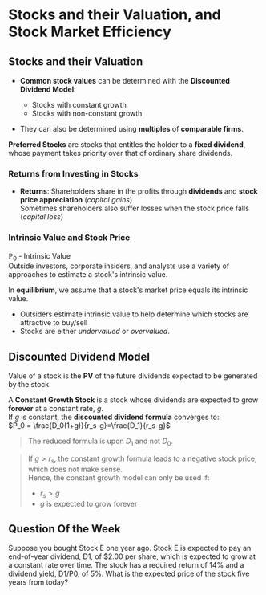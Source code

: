 # Stocks and their Valuation, and Stock Market Efficiency
## Stocks and their Valuation
* **Common stock values** can be determined with the **Discounted Dividend Model**:
    * Stocks with constant growth
    * Stocks with non-constant growth

* They can also be determined using **multiples** of **comparable firms**.

**Preferred Stocks** are stocks that entitles the holder to a **fixed dividend**, whose payment takes priority over that of ordinary share dividends.

### Returns from Investing in Stocks
* **Returns**: Shareholders share in the profits through **dividends** and **stock price appreciation** (*capital gains*)  
    Sometimes shareholders also suffer losses when the stock price falls (*capital loss*)

### Intrinsic Value and Stock Price
$\mathbb{P}_0$ - Intrinsic Value  
Outside investors, corporate insiders, and analysts use a variety of approaches to estimate a stock's intrinsic value.

In **equilibrium**, we assume that a stock's market price equals its intrinsic value.
* Outsiders estimate intrinsic value to help determine which stocks are attractive to buy/sell  
* Stocks are either *undervalued* or *overvalued*.

## Discounted Dividend Model
Value of a stock is the **PV** of the future dividends expected to be generated by the stock.

A **Constant Growth Stock** is a stock whose dividends are expected to grow **forever** at a constant rate, $g$.  
If $g$ is constant, the **discounted dividend formula** converges to:  
$P_0 = \frac{D_0(1+g)}{r_s-g}=\frac{D_1}{r_s-g}$
> The reduced formula is upon $D_1$ and not $D_0$.  

> If $g>r_s$, the constant growth formula leads to a negative stock price, which does not make sense.  
> Hence, the constant growth model can only be used if:
> * $r_s>g$
> * $g$ is expected to grow forever

## Question Of the Week
Suppose you bought Stock E one year ago.
Stock E is expected to pay an end-of-year
dividend, D1, of $2.00 per share, which is
expected to grow at a constant rate over time.
The stock has a required return of 14% and a
dividend yield, D1/P0, of 5%. What is the
expected price of the stock five years from
today?
